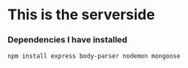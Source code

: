 # This is the serverside

### Dependencies I have installed
```
npm install express body-parser nodemon mongoose
```
